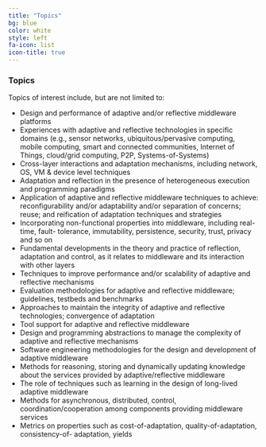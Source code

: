 ```yaml
---
title: "Topics"
bg: blue
color: white
style: left
fa-icon: list
icon-title: true
---
```


### Topics

Topics of interest include, but are not limited to:

* Design and performance of adaptive and/or reflective middleware platforms
* Experiences with adaptive and reflective technologies in specific domains (e.g., sensor
networks, ubiquitous/pervasive computing, mobile computing, smart and connected
communities, Internet of Things, cloud/grid computing, P2P, Systems-of-Systems)
* Cross-layer interactions and adaptation mechanisms, including network, OS, VM & device
level techniques
* Adaptation and reflection in the presence of heterogeneous execution and programming
paradigms
* Application of adaptive and reflective middleware techniques to achieve: reconfigurability
and/or adaptability and/or separation of concerns; reuse; and reification of adaptation
techniques and strategies
* Incorporating non-functional properties into middleware, including real-time, fault-
tolerance, immutability, persistence, security, trust, privacy and so on
* Fundamental developments in the theory and practice of reflection, adaptation and control,
as it relates to middleware and its interaction with other layers
* Techniques to improve performance and/or scalability of adaptive and reflective
mechanisms
* Evaluation methodologies for adaptive and reflective middleware; guidelines, testbeds and
benchmarks
* Approaches to maintain the integrity of adaptive and reflective technologies; convergence of
adaptation
* Tool support for adaptive and reflective middleware
* Design and programming abstractions to manage the complexity of adaptive and reflective
mechanisms
* Software engineering methodologies for the design and development of adaptive middleware
* Methods for reasoning, storing and dynamically updating knowledge about the services provided by adaptive/reflective middleware
* The role of techniques such as learning in the design of long-lived adaptive middleware
* Methods for asynchronous, distributed, control, coordination/cooperation among
components providing middleware services
* Metrics on properties such as cost-of-adaptation, quality-of-adaptation, consistency-of-
adaptation, yields

